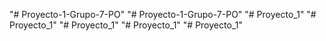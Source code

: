 "# Proyecto-1-Grupo-7-PO" 
"# Proyecto-1-Grupo-7-PO" 
"# Proyecto_1" 
"# Proyecto_1" 
"# Proyecto_1" 
"# Proyecto_1" 
"# Proyecto_1" 
